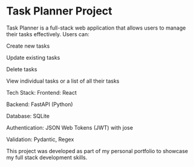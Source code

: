 # **Task Planner Project**
Task Planner is a full-stack web application that allows users to manage their tasks effectively. Users can:

Create new tasks

Update existing tasks

Delete tasks

View individual tasks or a list of all their tasks

Tech Stack: Frontend: React

Backend: FastAPI (Python)

Database: SQLite

Authentication: JSON Web Tokens (JWT) with jose

Validation: Pydantic, Regex

This project was developed as part of my personal portfolio to showcase my full stack development skills.
